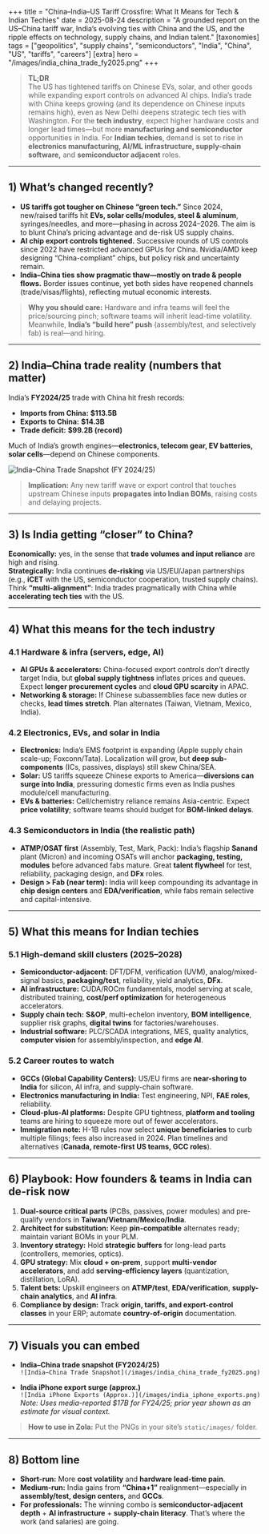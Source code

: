 +++
title = "China–India–US Tariff Crossfire: What It Means for Tech & Indian Techies"
date = 2025-08-24
description = "A grounded report on the US–China tariff war, India’s evolving ties with China and the US, and the ripple effects on technology, supply chains, and Indian talent."
[taxonomies]
tags = ["geopolitics", "supply chains", "semiconductors", "India", "China", "US", "tariffs", "careers"]
[extra]
hero = "/images/india_china_trade_fy2025.png"
+++

> **TL;DR**  
> The US has tightened tariffs on Chinese EVs, solar, and other goods while expanding export controls on advanced AI chips. India’s trade with China keeps growing (and its dependence on Chinese inputs remains high), even as New Delhi deepens strategic tech ties with Washington. For the **tech industry**, expect higher hardware costs and longer lead times—but more **manufacturing and semiconductor** opportunities in India. For **Indian techies**, demand is set to rise in **electronics manufacturing, AI/ML infrastructure, supply-chain software,** and **semiconductor adjacent** roles.

---

## 1) What’s changed recently?

- **US tariffs got tougher on Chinese “green tech.”** Since 2024, new/raised tariffs hit **EVs, solar cells/modules, steel & aluminum**, syringes/needles, and more—phasing in across 2024–2026. The aim is to blunt China’s pricing advantage and de-risk US supply chains.  
- **AI chip export controls tightened.** Successive rounds of US controls since 2022 have restricted advanced GPUs for China. Nvidia/AMD keep designing “China-compliant” chips, but policy risk and uncertainty remain.  
- **India–China ties show pragmatic thaw—mostly on trade & people flows.** Border issues continue, yet both sides have reopened channels (trade/visas/flights), reflecting mutual economic interests.

> **Why you should care:** Hardware and infra teams will feel the price/sourcing pinch; software teams will inherit lead-time volatility. Meanwhile, **India’s “build here” push** (assembly/test, and selectively fab) is real—and hiring.

---

## 2) India–China trade reality (numbers that matter)

India’s **FY2024/25** trade with China hit fresh records:

- **Imports from China:** **\$113.5B**  
- **Exports to China:** **\$14.3B**  
- **Trade deficit:** **\$99.2B (record)**

Much of India’s growth engines—**electronics, telecom gear, EV batteries, solar cells**—depend on Chinese components.

![India–China Trade Snapshot (FY 2024/25)](static/images/india_china_trade_fy2025.png)

> **Implication:** Any new tariff wave or export control that touches upstream Chinese inputs **propagates into Indian BOMs**, raising costs and delaying projects.

---

## 3) Is India getting “closer” to China?

**Economically:** yes, in the sense that **trade volumes and input reliance** are high and rising.  
**Strategically:** India continues **de-risking** via US/EU/Japan partnerships (e.g., **iCET** with the US, semiconductor cooperation, trusted supply chains). Think **“multi-alignment”**: India trades pragmatically with China while **accelerating tech ties** with the US.

---

## 4) What this means for the **tech industry**

### 4.1 Hardware & infra (servers, edge, AI)
- **AI GPUs & accelerators:** China-focused export controls don’t directly target India, but **global supply tightness** inflates prices and queues. Expect **longer procurement cycles** and **cloud GPU scarcity** in APAC.
- **Networking & storage:** If Chinese subassemblies face new duties or checks, **lead times stretch**. Plan alternates (Taiwan, Vietnam, Mexico, India).

### 4.2 Electronics, EVs, and solar in India
- **Electronics:** India’s EMS footprint is expanding (Apple supply chain scale-up; Foxconn/Tata). Localization will grow, but **deep sub-components** (ICs, passives, displays) still skew China/SEA.
- **Solar:** US tariffs squeeze Chinese exports to America—**diversions can surge into India**, pressuring domestic firms even as India pushes module/cell manufacturing.
- **EVs & batteries:** Cell/chemistry reliance remains Asia-centric. Expect **price volatility**; software teams should budget for **BOM-linked delays**.

### 4.3 Semiconductors in India (the realistic path)
- **ATMP/OSAT first** (Assembly, Test, Mark, Pack): India’s flagship **Sanand** plant (Micron) and incoming OSATs will anchor **packaging, testing, modules** before advanced fabs mature. Great **talent flywheel** for test, reliability, packaging design, and **DFx** roles.  
- **Design > Fab (near term):** India will keep compounding its advantage in **chip design centers** and **EDA/verification**, while fabs remain selective and capital-intensive.

---

## 5) What this means for **Indian techies**

### 5.1 High-demand skill clusters (2025–2028)
- **Semiconductor-adjacent:** DFT/DFM, verification (UVM), analog/mixed-signal basics, **packaging/test**, reliability, yield analytics, **DFx**.
- **AI infrastructure:** CUDA/ROCm fundamentals, model serving at scale, distributed training, **cost/perf optimization** for heterogeneous accelerators.  
- **Supply chain tech:** **S&OP**, multi-echelon inventory, **BOM intelligence**, supplier risk graphs, **digital twins** for factories/warehouses.  
- **Industrial software:** PLC/SCADA integrations, MES, quality analytics, **computer vision** for assembly/inspection, and **edge AI**.

### 5.2 Career routes to watch
- **GCCs (Global Capability Centers):** US/EU firms are **near-shoring to India** for silicon, AI infra, and supply-chain software.  
- **Electronics manufacturing in India:** Test engineering, NPI, **FAE roles**, reliability.  
- **Cloud-plus-AI platforms:** Despite GPU tightness, **platform and tooling** teams are hiring to squeeze more out of fewer accelerators.  
- **Immigration note:** H-1B rules now select **unique beneficiaries** to curb multiple filings; fees also increased in 2024. Plan timelines and alternatives (**Canada, remote-first US teams, GCC roles**).

---

## 6) Playbook: How founders & teams in India can de-risk now

1. **Dual-source critical parts** (PCBs, passives, power modules) and pre-qualify vendors in **Taiwan/Vietnam/Mexico/India**.  
2. **Architect for substitution:** Keep **pin-compatible** alternates ready; maintain variant BOMs in your PLM.  
3. **Inventory strategy:** Hold **strategic buffers** for long-lead parts (controllers, memories, optics).  
4. **GPU strategy:** Mix **cloud + on-prem**, support **multi-vendor accelerators**, and add **serving-efficiency layers** (quantization, distillation, LoRA).  
5. **Talent bets:** Upskill engineers on **ATMP/test**, **EDA/verification**, **supply-chain analytics**, and **AI infra**.  
6. **Compliance by design:** Track **origin, tariffs, and export-control classes** in your ERP; automate **country-of-origin** documentation.

---

## 7) Visuals you can embed

- **India–China trade snapshot (FY2024/25)**  
  `![India–China Trade Snapshot](/images/india_china_trade_fy2025.png)`

- **India iPhone export surge (approx.)**  
  `![India iPhone Exports (Approx.)](/images/india_iphone_exports.png)`  
  _Note: Uses media-reported \$17B for FY24/25; prior year shown as an estimate for visual context._

> **How to use in Zola:** Put the PNGs in your site’s `static/images/` folder.

---

## 8) Bottom line

- **Short-run:** More **cost volatility** and **hardware lead-time pain**.  
- **Medium-run:** India gains from **“China+1”** realignment—especially in **assembly/test, design centers,** and **GCCs**.  
- **For professionals:** The winning combo is **semiconductor-adjacent depth** + **AI infrastructure** + **supply-chain literacy**. That’s where the work (and salaries) are going.
